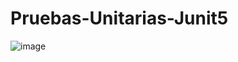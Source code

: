 # Pruebas-Unitarias-Junit5

![image](https://github.com/edsoncardenasarias/Pruebas-Unitarias-Junit5/assets/72884555/3760f46f-9812-4465-998f-44f446bec762)
